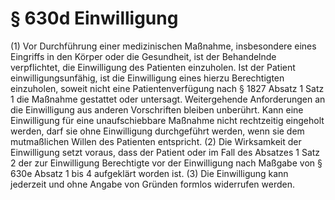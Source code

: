 # § 630d Einwilligung
(1) Vor Durchführung einer medizinischen Maßnahme, insbesondere eines Eingriffs in den Körper oder die Gesundheit, ist der Behandelnde verpflichtet, die Einwilligung des Patienten einzuholen. Ist der Patient einwilligungsunfähig, ist die Einwilligung eines hierzu Berechtigten einzuholen, soweit nicht eine Patientenverfügung nach § 1827 Absatz 1 Satz 1 die Maßnahme gestattet oder untersagt. Weitergehende Anforderungen an die Einwilligung aus anderen Vorschriften bleiben unberührt. Kann eine Einwilligung für eine unaufschiebbare Maßnahme nicht rechtzeitig eingeholt werden, darf sie ohne Einwilligung durchgeführt werden, wenn sie dem mutmaßlichen Willen des Patienten entspricht.
(2) Die Wirksamkeit der Einwilligung setzt voraus, dass der Patient oder im Fall des Absatzes 1 Satz 2 der zur Einwilligung Berechtigte vor der Einwilligung nach Maßgabe von § 630e Absatz 1 bis 4 aufgeklärt worden ist.
(3) Die Einwilligung kann jederzeit und ohne Angabe von Gründen formlos widerrufen werden.